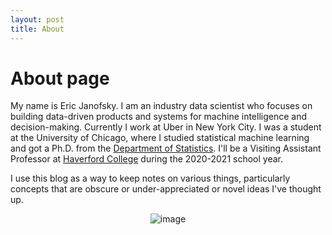 ```yaml
---
layout: post
title: About
---
```

# About page

My name is Eric Janofsky. I am an industry data scientist who focuses on building data-driven products and systems for machine intelligence and decision-making. Currently I work at Uber in New York City. I was a student at the University of Chicago, where I studied statistical machine learning and got a Ph.D. from the <a href="http://www.stat.uchicago.edu">Department of Statistics</a>. I'll be a Visiting Assistant Professor at <a href="https://www.haverford.edu/mathematics-and-statistics">Haverford College</a> during the 2020-2021 school year.

I use this blog as a way to keep notes on various things, particularly concepts that are obscure or under-appreciated or novel ideas I've thought up.

<center>
	
<figure data-orig-width="662" data-orig-height="397" class="tmblr-full"><img src="https://66.media.tumblr.com/ddb08c9e01e60afcc9248ef2c456aeab/tumblr_inline_o1kqs42uE91tlyjch_500.jpg" alt="image" data-orig-width="662" data-orig-height="397"/></figure>
</center>
